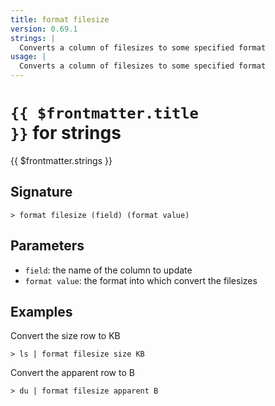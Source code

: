 ```yaml
---
title: format filesize
version: 0.69.1
strings: |
  Converts a column of filesizes to some specified format
usage: |
  Converts a column of filesizes to some specified format
---
```


# <code>{{ $frontmatter.title }}</code> for strings

<div class='command-title'>{{ $frontmatter.strings }}</div>

## Signature

```> format filesize (field) (format value)```

## Parameters

 -  `field`: the name of the column to update
 -  `format value`: the format into which convert the filesizes

## Examples

Convert the size row to KB
```shell
> ls | format filesize size KB
```

Convert the apparent row to B
```shell
> du | format filesize apparent B
```
